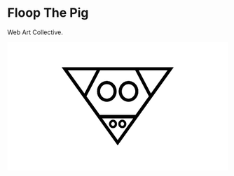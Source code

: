 Floop The Pig
=============

Web Art Collective.

![Alt text](/img/floop-the-pig.png?raw=true "Floop The Pig")
